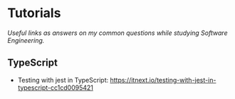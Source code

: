# Tutorials

*Useful links as answers on my common questions while studying Software Engineering.*

## TypeScript

- Testing with jest in TypeScript: https://itnext.io/testing-with-jest-in-typescript-cc1cd0095421
